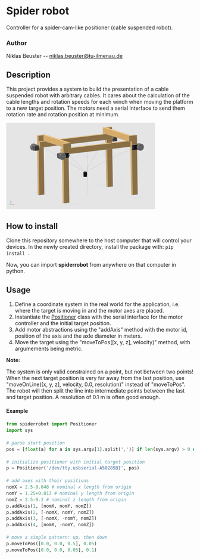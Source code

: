 # Spider robot

Controller for a spider-cam-like positioner (cable suspended robot).

### Author
Niklas Beuster -- niklas.beuster@tu-ilmenau.de

## Description
This project provides a system to build the presentation of a cable suspended robot with arbitrary cables.
It cares about the calculation of the cable lengths and rotation speeds for each winch when moving the platform to a new target position.
The motors need a serial interface to send them rotation rate and rotation position at minimum.

<img src="Showcase.png" alt="Spider robot example" width=400px/>

## How to install
Clone this repository somewhere to the host computer that will control your devices.
In the newly created directory, install the package with: `pip install .`

Now, you can import **spiderrobot** from anywhere on that computer in python.

## Usage
1. Define a coordinate system in the real world for the application, i.e. where the target is moving in and the motor axes are placed.
2. Instantiate the [Positioner](spiderrobot/positioner) class with the serial interface for the motor controller and the initial target position.
3. Add motor abstractions using the "addAxis" method with the motor id, position of the axis and the axle diameter in meters.
4. Move the target using the "moveToPos([x, y, z], velocity)" method, with argumements being metric.

**Note:**

The system is only valid constrained on a point, but not between two points!
When the next target position is very far away from the last position, use "moveOnLine([x, y, z], velocity, 0.0, resolution)" instead of "moveToPos".
The robot will then split the line into intermediate points between the last and target position.
A resolution of 0.1 m is often good enough.

#### Example

```python
from spiderrobot import Positioner
import sys

# parse start position
pos = [float(a) for a in sys.argv[1].split(',')] if len(sys.argv) > 0 else [0.0, 0.0, 0.05]

# initialize positioner with initial target position
p = Positioner('/dev/tty.usbserial-A50285BI', pos)

# add axes with their positions
nomX = 2.5-0.048 # nominal x length from origin
nomY = 1.25+0.013 # nominal y length from origin
nomZ = 2.5-0.1 # nominal z length from origin
p.addAxis(1, [nomX, nomY, nomZ])
p.addAxis(2, [-nomX, nomY, nomZ])
p.addAxis(3, [-nomX, -nomY, nomZ])
p.addAxis(4, [nomX, -nomY, nomZ])

# move a simple pattern: up, then down
p.moveToPos([0.0, 0.0, 0.5], 0.05)
p.moveToPos([0.0, 0.0, 0.05], 0.1)
```